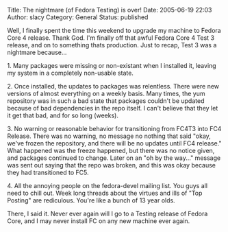 Title: The nightmare (of Fedora Testing) is over!
Date: 2005-06-19 22:03
Author: slacy
Category: General
Status: published

Well, I finally spent the time this weekend to upgrade my machine to
Fedora Core 4 release. Thank God. I'm finally off that awful Fedora Core
4 Test 3 release, and on to something thats production. Just to recap,
Test 3 was a nightmare because...

1\. Many packages were missing or non-existant when I installed it,
leaving my system in a completely non-usable state.

2\. Once installed, the updates to packages was relentless. There were
new versions of almost everything on a weekly basis. Many times, the yum
repository was in such a bad state that packages couldn't be updated
because of bad dependencies in the repo itself. I can't believe that
they let it get that bad, and for so long (weeks).

3\. No warning or reasonable behavior for transitioning from FC4T3 into
FC4 Release. There was no warning, no message no nothing that said
"okay, we've frozen the repository, and there will be no updates until
FC4 release." What happened was the freeze happened, but there was no
notice given, and packages continued to change. Later on an "oh by the
way..." message was sent out saying that the repo was broken, and this
was okay because they had transitioned to FC5.

4\. All the annoying people on the fedora-devel mailing list. You guys
all need to chill out. Week long threads about the virtues and ills of
"Top Posting" are rediculous. You're like a bunch of 13 year olds.

There, I said it. Never ever again will I go to a Testing release of
Fedora Core, and I may never install FC on any new machine ever again.
